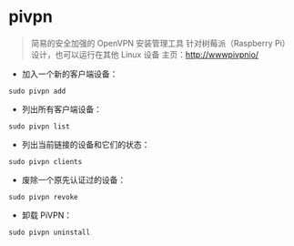 # pivpn

> 简易的安全加强的 OpenVPN 安装管理工具
> 针对树莓派（Raspberry Pi）设计，也可以运行在其他 Linux 设备
> 主页：<http://wwwpivpnio/> 

- 加入一个新的客户端设备：

`sudo pivpn add`

- 列出所有客户端设备：

`sudo pivpn list`

- 列出当前链接的设备和它们的状态：

`sudo pivpn clients`

- 废除一个原先认证过的设备：

`sudo pivpn revoke`

- 卸载 PiVPN：

`sudo pivpn uninstall`

[#]: contributors: ([王兴宇，Linux & BC]，[玉叶]，[jim.大团结])